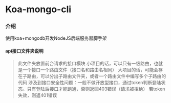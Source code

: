 # Koa-mongo-cli

### 介绍
使用koa+mongodb开发NodeJS后端服务器脚手架

#### api接口文件夹说明
> 此文件夹放置前台请求的接口模块
> 小项目的话，可以只有一级路由，也就是一个接口一个路由文件（接口名和路由名相同）
> 大项目的话，可能会存在子路由，可以分出子路由文件夹，或者一个路由文件中编写多个子路由的代码
> 涉及到接口安全性问题：一般不做开放型接口，通过token判断登陆状态。只有登陆后接口才能跑通，否则返回403错误（请求被拒绝）
> 若token失效，则返401错误